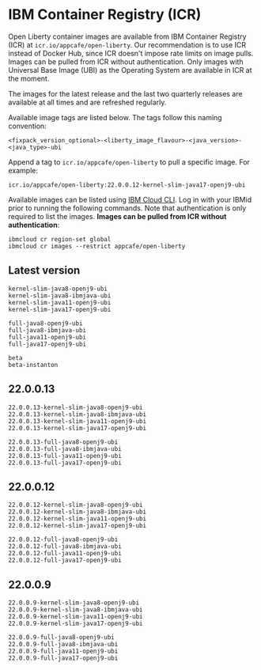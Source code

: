 
# IBM Container Registry (ICR)

Open Liberty container images are available from IBM Container Registry (ICR) at `icr.io/appcafe/open-liberty`. Our recommendation is to use ICR instead of Docker Hub, since ICR doesn't impose rate limits on image pulls. Images can be pulled from ICR without authentication. Only images with Universal Base Image (UBI) as the Operating System are available in ICR at the moment.

The images for the latest release and the last two quarterly releases are available at all times and are refreshed regularly.

Available image tags are listed below. The tags follow this naming convention: 
```
<fixpack_version_optional>-<liberty_image_flavour>-<java_version>-<java_type>-ubi
```

Append a tag to `icr.io/appcafe/open-liberty` to pull a specific image. For example: 
```
icr.io/appcafe/open-liberty:22.0.0.12-kernel-slim-java17-openj9-ubi
```

Available images can be listed using [IBM Cloud CLI](https://cloud.ibm.com/docs/cli?topic=cli-getting-started). Log in with your IBMid prior to running the following commands. Note that authentication is only required to list the images. **Images can be pulled from ICR without authentication**: 
```
ibmcloud cr region-set global 
ibmcloud cr images --restrict appcafe/open-liberty
```

## Latest version

```
kernel-slim-java8-openj9-ubi
kernel-slim-java8-ibmjava-ubi
kernel-slim-java11-openj9-ubi
kernel-slim-java17-openj9-ubi

full-java8-openj9-ubi
full-java8-ibmjava-ubi
full-java11-openj9-ubi
full-java17-openj9-ubi

beta
beta-instanton
```

## 22.0.0.13

```
22.0.0.13-kernel-slim-java8-openj9-ubi
22.0.0.13-kernel-slim-java8-ibmjava-ubi
22.0.0.13-kernel-slim-java11-openj9-ubi
22.0.0.13-kernel-slim-java17-openj9-ubi

22.0.0.13-full-java8-openj9-ubi
22.0.0.13-full-java8-ibmjava-ubi
22.0.0.13-full-java11-openj9-ubi
22.0.0.13-full-java17-openj9-ubi
```

## 22.0.0.12

```
22.0.0.12-kernel-slim-java8-openj9-ubi
22.0.0.12-kernel-slim-java8-ibmjava-ubi
22.0.0.12-kernel-slim-java11-openj9-ubi
22.0.0.12-kernel-slim-java17-openj9-ubi

22.0.0.12-full-java8-openj9-ubi
22.0.0.12-full-java8-ibmjava-ubi
22.0.0.12-full-java11-openj9-ubi
22.0.0.12-full-java17-openj9-ubi
```

## 22.0.0.9

```
22.0.0.9-kernel-slim-java8-openj9-ubi
22.0.0.9-kernel-slim-java8-ibmjava-ubi
22.0.0.9-kernel-slim-java11-openj9-ubi
22.0.0.9-kernel-slim-java17-openj9-ubi

22.0.0.9-full-java8-openj9-ubi
22.0.0.9-full-java8-ibmjava-ubi
22.0.0.9-full-java11-openj9-ubi
22.0.0.9-full-java17-openj9-ubi
```
